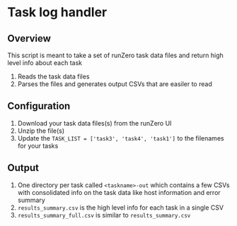 # Task log handler

## Overview

This script is meant to take a set of runZero task data files and return high level info about each task

1. Reads the task data files
2. Parses the files and generates output CSVs that are easiler to read

## Configuration

1. Download your task data files(s) from the runZero UI
2. Unzip the file(s)
3. Update the `TASK_LIST = ['task3', 'task4', 'task1']` to the filenames for your tasks

## Output

1. One directory per task called `<taskname>-out` which contains a few CSVs with consolidated info on the task data like host information and error summary
2. `results_summary.csv` is the high level info for each task in a single CSV
3. `results_summary_full.csv` is similar to `results_summary.csv`
